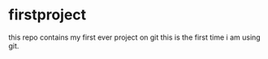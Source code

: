 # firstproject
this repo contains my first ever project on git
this is the first time i am using git.
